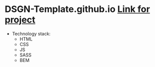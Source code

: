 # DSGN-Template.github.io [Link for project](https://nikita1999ua.github.io/DSGN-Template.github.io/)
* Technology stack:
  * HTML
  * CSS
  * JS
  * SASS
  * BEM

